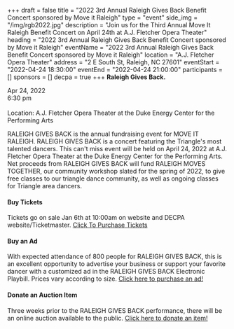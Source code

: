 +++
draft = false
title = "2022 3rd Annual Raleigh Gives Back Benefit Concert sponsored by Move it Raleigh"
type = "event"
side_img = "/img/rgb2022.jpg"
description = "Join us for the Third Annual Move It Raleigh Benefit Concert on April 24th at A.J. Fletcher Opera Theater"
heading = "2022 3rd Annual Raleigh Gives Back Benefit Concert sponsored by Move it Raleigh"
eventName = "2022 3rd Annual Raleigh Gives Back Benefit Concert sponsored by Move it Raleigh"
location = "A.J. Fletcher Opera Theater"
address = "2 E South St, Raleigh, NC 27601"
eventStart = "2022-04-24 18:30:00"
eventEnd = "2022-04-24 21:00:00"
participants = []
sponsors = []
decpa = true
+++
**Raleigh Gives Back.**

Apr 24, 2022 \
6:30 pm \
\
Location: A.J. Fletcher Opera Theater at the Duke Energy Center for the Performing Arts

RALEIGH GIVES BACK is the annual fundraising event for MOVE IT RALEIGH. RALEIGH GIVES BACK is a concert featuring the Triangle's most talented dancers. This can't miss event will be held on April 24, 2022 at A.J. Fletcher Opera Theater at the Duke Energy Center for the Performing Arts. Net proceeds from RALEIGH GIVES BACK will fund RALEIGH MOVES TOGETHER, our community workshop slated for the spring of 2022, to give free classes to our triangle dance community, as well as ongoing classes for Triangle area dancers.

#### Buy Tickets

Tickets go on sale Jan 6th at 10:00am on website and DECPA website/Ticketmaster.
<a target="_blank" href="https://www.ticketmaster.com/event/2D005C2386E01945" class="button button-primary button-large">Click To Purchase Tickets</a>

#### Buy an Ad

With expected attendance of 800 people for RALEIGH GIVES BACK, this is an excellent opportunity to advertise your business or support your favorite dancer with a customized ad in the RALEIGH GIVES BACK Electronic Playbill. Prices vary according to size. <a href="/events/3rd-annual-benefit/advertise">Click here to purchase an ad!</a>

#### Donate an Auction Item

Three weeks prior to the RALEIGH GIVES BACK performance, there will be an online auction available to the public. <a href="/events/3rd-annual-benefit/auction">Click here to donate an item!</a>
